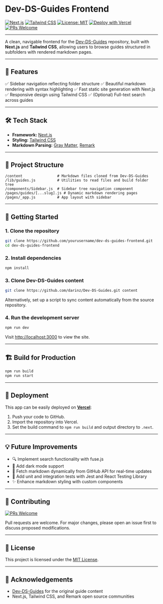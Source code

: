 # Dev-DS-Guides Frontend

[![Next.js](https://img.shields.io/badge/built%20with-Next.js-000000?logo=next.js)](https://nextjs.org/)
[![Tailwind CSS](https://img.shields.io/badge/styled%20with-Tailwind%20CSS-38B2AC?logo=tailwind-css\&logoColor=white)](https://tailwindcss.com/)
[![License: MIT](https://img.shields.io/badge/license-MIT-green.svg)](LICENSE)
[![Deploy with Vercel](https://img.shields.io/badge/deploy%20with-Vercel-000000?logo=vercel)](https://vercel.com)
[![PRs Welcome](https://img.shields.io/badge/PRs-welcome-brightgreen.svg)](../../pulls)

---

A clean, navigable frontend for the [Dev-DS-Guides](https://github.com/darinz/Dev-DS-Guides) repository, built with **Next.js** and **Tailwind CSS**, allowing users to browse guides structured in subfolders with rendered markdown pages.

---

## 🚀 Features

✅ Sidebar navigation reflecting folder structure
✅ Beautiful markdown rendering with syntax highlighting
✅ Fast static site generation with Next.js
✅ Responsive design using Tailwind CSS
✅ (Optional) Full-text search across guides

---

## 🛠️ Tech Stack

* **Framework:** [Next.js](https://nextjs.org/)
* **Styling:** [Tailwind CSS](https://tailwindcss.com/)
* **Markdown Parsing:** [Gray Matter](https://github.com/jonschlinkert/gray-matter), [Remark](https://remark.js.org/)

---

## 📂 Project Structure

```
/content                # Markdown files cloned from Dev-DS-Guides
/lib/guides.js          # Utilities to read files and build folder tree
/components/Sidebar.js  # Sidebar tree navigation component
/pages/guides/[...slug].js # Dynamic markdown rendering pages
/pages/_app.js          # App layout with sidebar
```

---

## 🚀 Getting Started

### 1. Clone the repository

```bash
git clone https://github.com/yourusername/dev-ds-guides-frontend.git
cd dev-ds-guides-frontend
```

### 2. Install dependencies

```bash
npm install
```

### 3. Clone Dev-DS-Guides content

```bash
git clone https://github.com/darinz/Dev-DS-Guides.git content
```

Alternatively, set up a script to sync content automatically from the source repository.

### 4. Run the development server

```bash
npm run dev
```

Visit [http://localhost:3000](http://localhost:3000) to view the site.

---

## 🏗️ Build for Production

```bash
npm run build
npm run start
```

---

## 📌 Deployment

This app can be easily deployed on **[Vercel](https://vercel.com)**:

1. Push your code to GitHub.
2. Import the repository into Vercel.
3. Set the build command to `npm run build` and output directory to `.next`.

---

## 💡 Future Improvements

* 🔍 Implement search functionality with fuse.js
* 🌙 Add dark mode support
* 🔄 Fetch markdown dynamically from GitHub API for real-time updates
* 🧪 Add unit and integration tests with Jest and React Testing Library
* ✨ Enhance markdown styling with custom components

---

## 🤝 Contributing

[![PRs Welcome](https://img.shields.io/badge/PRs-welcome-brightgreen.svg)](../../pulls)

Pull requests are welcome. For major changes, please open an issue first to discuss proposed modifications.

---

## 📄 License

This project is licensed under the [MIT License](LICENSE).

---

## 🙏 Acknowledgements

* [Dev-DS-Guides](https://github.com/darinz/Dev-DS-Guides) for the original guide content
* Next.js, Tailwind CSS, and Remark open source communities